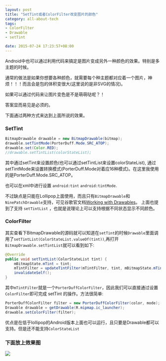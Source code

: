 ```yaml
---
layout: post
title: "SetTint或者ColorFilter改变图片的颜色"
category: all-about-tech
tags: 
- ColorFilter
- Drawable
- setTint

date: 2015-07-24 17:23:57+08:00
--- 
```


Android中也可以通过利用代码来搞定是图片变成另外一种颜色的效果。特别是多主题的时候。

通常的做法是如果你想要各种颜色，就需要每个种主题都对应着一个图片，神烦！！！而且会是包的体积变很大(这里说的是非SVG的情况)。

如果可以通过代码来让图片变色是不是萌萌哒呢？！

答案显而易见是必须的。

下面通过两种方式来达到上面所说的效果。


### SetTint

~~~ java
BitmapDrawable drawable = new BitmapDrawable(bitmap);
drawable.setTintMode(PorterDuff.Mode.SRC_ATOP);
drawable.set(Color.RED);
//drawable.setTintList(colorStateList);
~~~

其中通过setTint来设置颜色(也可以通过setTintList来设置colorStateList), 通过setTintMode来设置转换模式(PorterDuff.Mode对着应16种模式)。在这里我使用的是PorterDuff.Mode.SRC_ATOP。

也可以在xml中进行设置 `android:tint` `android:tintMode`.

不过缺点是只能在Lollipop上面使用，而且只有`BitmapDrawable`和`NinePatchDrawable`支持，可见谷歌官文档[Working with Drawables](https://developer.android.com/training/material/drawables.html)。
上面也提到了支持 `setTintList` ，也就是说理论上可以支持根据不同状态显示不同颜色。

### ColorFilter

其实查看下BitmapDrawable的源码就可以知道在`setTint`的时候`Drawable`里面调用了`setTintList(ColorStateList.valueOf(tint))`,再打开`BitmapDrawable.setTintList`就可以看到如下:

~~~java
@Override
public void setTintList(ColorStateList tint) {
    mBitmapState.mTint = tint;
    mTintFilter = updateTintFilter(mTintFilter, tint, mBitmapState.mTintMode);
    invalidateSelf();
}
~~~

其中`mTintFilter`就是一个`PorterDuffColorFilter`，因此我们可以直接通过设置`ColorFilter`即可完成 setTint 的操作。方法很简单:

~~~java
PorterDuffColorFilter filter = new PorterDuffColorFilter(color, mode);
Drawable drawable = getDrawable(R.mipmap.ic_launcher);
drawable.setColorFilter(filter);
~~~

优点是在低于lollipop的Android版本上面也可以运行，且只要是Drawable都可以支持。但是还不能支持`ColorStateList`

### 下面放上效果图

![](http://7xkm4a.com1.z0.glb.clouddn.com/ascreenshot-20150724-165307.png)
